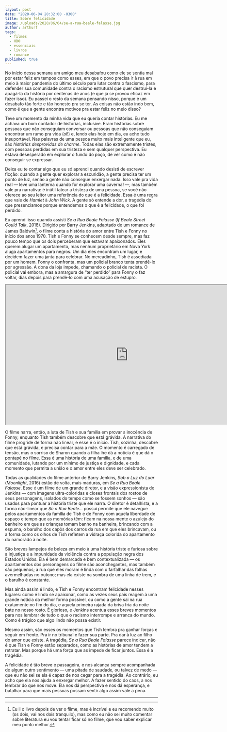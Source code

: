 ```yaml
---
layout: post
date: "2020-06-04 20:32:00 -0300"
title: Sobre felicidade
image: /uploads/2020/06/04/se-a-rua-beale-falasse.jpg
author: arthurf
tags:
  - filmes
  - HBO
  - essenciais
  - livros
  - romance
published: true
---
```


No início dessa semana um amigo meu desabafou como ele se sentia mal por estar feliz em tempos como esses, em que o povo precisa ir à rua em meio à maior pandemia do último século para lutar contra o fascismo, para defender sua comunidade contra o racismo estrutural que quer destruí-la e apagá-la da história por centenas de anos (e que já se provou eficaz em fazer isso). Eu passei o resto da semana pensando nisso, porque é um desabafo tão forte e tão honesto pra se ter. As coisas não estão indo bem, como é que a gente encontra motivos pra estar feliz no meio disso?

Teve um momento da minha vida que eu queria contar histórias. Eu me achava um bom contador de histórias, inclusive. Eram histórias sobre pessoas que não conseguiam conversar ou pessoas que não conseguiam encontrar um rumo pra vida (oi!) e, lendo elas hoje em dia, eu acho tudo insuportável. Nas palavras de uma pessoa muito mais inteligente que eu, são _histórias desprovidas de charme_. Todas elas são extremamente tristes, com pessoas perdidas em sua tristeza e sem qualquer perspectiva. Eu estava desesperado em explorar o fundo do poço, de ver como é não conseguir se expressar.

Deixa eu te contar algo que eu só aprendi quando desisti de escrever ficção: quando a gente quer explorar a escuridão, a gente precisa ter um ponto de luz, senão a gente não consegue enxergar nada. Isso vale pra vida real — leve uma lanterna quando for explorar uma caverna! —, mas também vale pra narrativa: é inútil tatear a tristeza de uma pessoa, se você não oferece ao seu leitor uma referência do que é a felicidade. Essa é uma regra que vale de _Hamlet_ à _John Wick_. A gente só entende a dor, a tragédia do que presenciamos porque entendemos o que é a felicidade, o que foi perdido.

Eu aprendi isso quando assisti _Se a Rua Beale Falasse_ (_If Beale Street Could Talk_, 2018). Dirigido por Barry Jenkins, adaptado de um romance de James Baldwin[^1], o filme conta a história do amor entre Tish e Fonny no início dos anos 1970. Tish e Fonny se conhecem desde sempre, mas faz pouco tempo que os dois perceberam que estavam apaixonados. Eles querem alugar um apartamento, mas nenhum proprietário em Nova York aluga apartamentos para negros. Um dia eles encontram um lugar, e decidem fazer uma janta para celebrar. No mercadinho, Tish é assediada por um homem. Fonny o confronta, mas um policial branco tenta prendê-lo por agressão. A dona da loja impede, chamando o policial de racista. O policial vai embora, mas a amargura de “ter perdido” para Fonny o faz voltar, dias depois para prendê-lo com uma acusação de estupro.

<iframe width="806" height="461" src="https://www.youtube.com/embed/t6Bt-QLPJa0"  allow="accelerometer; autoplay; encrypted-media; gyroscope; picture-in-picture" allowfullscreen></iframe>

O filme narra, então, a luta de Tish e sua família em provar a inocência de Fonny; enquanto Tish também descobre que está grávida. A narrativa do filme progride de forma não linear, e esse é o início. Tish, sozinha, descobre que está grávida, e precisa contar para a mãe. O momento é carregado de tensão, mas o sorriso de Sharon quando a filha lhe dá a notícia é que dá o pontapé no filme. Essa é uma história de uma família, e de uma comunidade, lutando por um mínimo de justiça e dignidade, e cada momento que permita a união e o amor entre eles deve ser celebrado.

Todas as qualidades do filme anterior de Barry Jenkins, _Sob a Luz do Luar_ (_Moonlight_, 2016) estão de volta, mais maduras, em _Se a Rua Beale Falasse_. Esse é um filme de um grande diretor, e a visão expressionista de Jenkins — com imagens ultra-coloridas e closes frontais dos rostos de seus personagens, isolados do tempo como se fossem sonhos — são usados para pontuar a história triste que ele narra. O diretor é detalhista, e a forma não-linear que _Se a Rua Beale…_ possui permite que ele navegue pelos apartamentos da família de Tish e de Fonny com aquela liberdade de espaço e tempo que as memórias têm: ficam na nossa mente o azulejo do banheiro em que as crianças tomam banho na banheira, brincando com a espuma, o barulho dos capôs dos carros da rua em que eles brincavam, ou a forma como os olhos de Tish refletem a vidraça colorida do apartamento do namorado à noite.

São breves lampejos de beleza em meio à uma história triste e furiosa sobre a injustiça e a impunidade da violência contra a população negra dos Estados Unidos. Ela é bem demarcada e bem contextualizada — os apartamentos dos personagens do filme são aconchegantes, mas também são pequenos; a rua que eles moram é linda com o farfalhar das folhas avermelhadas no outono; mas ela existe na sombra de uma linha de trem, e o barulho é constante.

Mas ainda assim é lindo, e Tish e Fonny encontram felicidade nesses lugares: como é lindo se apaixonar, como as vezes seus pais reagem à uma grande notícia da melhor forma possível, ou como a gente sai na rua exatamente no fim do dia, e aquela primeira rajada da brisa fria da noite bate no nosso rosto. É glorioso, e Jenkins acentua esses breves momentos para nos lembrar de tudo o que o racismo interrompe e arranca do mundo. Como é trágico que algo lindo não possa existir.

Mesmo assim, são esses os momentos que Tish lembra pra ganhar forças e seguir em frente. Pra ir no tribunal e fazer sua parte. Pra dar à luz ao filho do amor que existe. A tragédia, _Se a Rua Beale Falasse_ parece indicar, não é que Tish e Fonny estão separados, como as histórias de amor tendem a retratar. Mas porque há uma força que as impede de ficar juntos. Essa é a tragédia.

A felicidade é tão breve e passageira, e nos alcança sempre acompanhada de algum outro sentimento — uma pitada de saudade, ou talvez de medo — que eu não sei se ela é capaz de nos cegar para a tragédia. Ao contrário, eu acho que ela nos ajuda a enxergar melhor. A fazer sentido do caos, a nos lembrar do que nos move. Ela nos dá perspectiva e nos dá esperança, e batalhar para que mais pessoas possam sentir algo assim vale a pena.

***

[^1]: Eu li o livro depois de ver o filme, mas é incrível e eu recomendo muito (os dois, vai nos dois tranquilo), mas como eu não sei muito comentar sobre literatura eu vou tentar ficar só no filme, que vou saber explicar meu ponto melhor.
